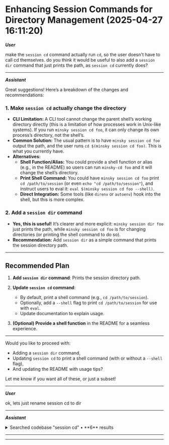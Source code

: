 <!-- Generated by SpecStory -->

# Enhancing Session Commands for Directory Management (2025-04-27 16:11:20)

_**User**_

make the `session cd` command actually run `cd`, so the user doesn't have to call cd themselves. do you think it would be useful to also add a `session dir` command that just prints the path, as `session cd` currently does?

---

_**Assistant**_

Great suggestions! Here’s a breakdown of the changes and recommendations:

### 1. Make `session cd` actually change the directory

- **CLI Limitation:** A CLI tool cannot change the parent shell’s working directory directly (this is a limitation of how processes work in Unix-like systems). If you run `minsky session cd foo`, it can only change its own process’s directory, not the shell’s.
- **Common Solution:** The usual pattern is to have `minsky session cd foo` output the path, and the user runs `cd $(minsky session cd foo)`. This is what you currently have.
- **Alternatives:**
  - **Shell Function/Alias:** You could provide a shell function or alias (e.g., in the README) so users can run `minsky-cd foo` and it will change the shell’s directory.
  - **Print Shell Command:** You could have `minsky session cd foo` print `cd /path/to/session` (or even `echo "cd /path/to/session"`), and instruct users to eval it: `eval $(minsky session cd foo --shell)`.
  - **Direct Integration:** Some tools (like `direnv` or `autoenv`) hook into the shell, but this is more complex.

### 2. Add a `session dir` command

- **Yes, this is useful!** It’s clearer and more explicit: `minsky session dir foo` just prints the path, while `minsky session cd foo` is for changing directories (or printing the shell command to do so).
- **Recommendation:** Add `session dir` as a simple command that prints the session directory path.

---

## Recommended Plan

1. **Add `session dir` command**: Prints the session directory path.
2. **Update `session cd` command**:
   - By default, print a shell command (e.g., `cd /path/to/session`).
   - Optionally, add a `--shell` flag to print `cd /path/to/session` for use with `eval`.
   - Update documentation to explain usage.

3. **(Optional) Provide a shell function** in the README for a seamless experience.

---

Would you like to proceed with:
- Adding a `session dir` command,
- Updating `session cd` to print a shell command (with or without a `--shell` flag),
- And updating the README with usage tips?

Let me know if you want all of these, or just a subset!

---

_**User**_

ok, lets just rename session cd to dir

---

_**Assistant**_

<details>
            <summary>Searched codebase "session cd" • **6** results</summary>
        
| File | Lines |
|------|-------|
| `src/commands/session/cd.ts` | L1-13 |
| `src/commands/session/index.ts` | L1-17 |
| `src/commands/session/start.ts` | L60-73 |
| `src/commands/session/start.ts` | L1-60 |
| `src/commands/session/list.ts` | L1-18 |
| `src/commands/session/get.ts` | L1-17 |

</details>

---



---

